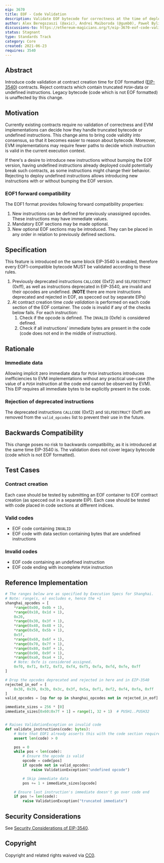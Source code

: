 ```yaml
---
eip: 3670
title: EOF - Code Validation
description: Validate EOF bytecode for correctness at the time of deployment.
author: Alex Beregszaszi (@axic), Andrei Maiboroda (@gumb0), Paweł Bylica (@chfast)
discussions-to: https://ethereum-magicians.org/t/eip-3670-eof-code-validation/6693
status: Stagnant
type: Standards Track
category: Core
created: 2021-06-23
requires: 3540
---
```


## Abstract

Introduce code validation at contract creation time for EOF formatted ([EIP-3540](./eip-3540.md))
contracts. Reject contracts which contain truncated `PUSH`-data or undefined instructions.
Legacy bytecode (code which is not EOF formatted) is unaffected by this change.

## Motivation

Currently existing contracts require no validation of correctness and EVM implementations can decide
how they handle truncated bytecode or undefined instructions. This change aims to bring code
validity into consensus, so that it becomes easier to reason about bytecode.
Moreover, EVM implementations may require fewer paths to decide which instruction is valid in
the current execution context.

If there's a desire to introduce new instructions without bumping the EOF version, having undefined instructions already deployed could potentially break such contracts, as some instructions might change their behavior. Rejecting to deploy undefined instructions allows
introducing new instructions with or without bumping the EOF version.

### EOF1 forward compatibility

The EOF1 format provides following forward compatibility properties:

1. New instructions can be defined for previously unassigned opcodes. These instructions may have immediate values.
2. Mandatory EOF sections may be made optional.
3. New optional EOF sections may be introduced. They can be placed in any order in relation to previously defined sections.

## Specification

This feature is introduced on the same block EIP-3540 is enabled, therefore every EOF1-compatible bytecode MUST be validated according to these rules.

1. Previously deprecated instructions `CALLCODE` (0xf2) and `SELFDESTRUCT` (0xff), as well as instructions deprecated in EIP-3540, are invalid and their opcodes are undefined. (**NOTE** there are more instructions deprecated and rejected in EOF, as specced out by separate EIPs)
2. At contract creation time *code validation* is performed on each code section of the EOF container. The code is invalid if any of the checks below fails. For each instruction:
   1. Check if the opcode is defined. The `INVALID` (0xfe) is considered defined.
   2. Check if all instructions' immediate bytes are present in the code (code does not end in the middle of instruction).

## Rationale

### Immediate data

Allowing implicit zero immediate data for `PUSH` instructions introduces inefficiencies to EVM implementations without any practical use-case (the value of a `PUSH` instruction at the code end cannot be observed by EVM). This EIP requires all immediate bytes to be explicitly present in the code.

### Rejection of deprecated instructions

The deprecated instructions `CALLCODE` (0xf2) and `SELFDESTRUCT` (0xff) are removed from the `valid_opcodes` list to prevent their use in the future.

## Backwards Compatibility

This change poses no risk to backwards compatibility, as it is introduced at the same time EIP-3540 is. The validation does not cover legacy bytecode (code which is not EOF formatted).

## Test Cases

### Contract creation

Each case should be tested by submitting an EOF container to EOF contract creation (as specced out in a separate EIP). Each case should be tested with code placed in code sections at different indices.

### Valid codes

- EOF code containing `INVALID`
- EOF code with data section containing bytes that are undefined instructions

### Invalid codes

- EOF code containing an undefined instruction
- EOF code ending with incomplete `PUSH` instruction

## Reference Implementation

```python
# The ranges below are as specified by Execution Specs for Shanghai.
# Note: range(s, e) excludes e, hence the +1
shanghai_opcodes = [
    *range(0x00, 0x0b + 1),
    *range(0x10, 0x1d + 1),
    0x20,
    *range(0x30, 0x3f + 1),
    *range(0x40, 0x48 + 1),
    *range(0x50, 0x5b + 1),
    0x5f,
    *range(0x60, 0x6f + 1),
    *range(0x70, 0x7f + 1),
    *range(0x80, 0x8f + 1),
    *range(0x90, 0x9f + 1),
    *range(0xa0, 0xa4 + 1),
    # Note: 0xfe is considered assigned.
    0xf0, 0xf1, 0xf2, 0xf3, 0xf4, 0xf5, 0xfa, 0xfd, 0xfe, 0xff
]

# Drop the opcodes deprecated and rejected in here and in EIP-3540
rejected_in_eof = [
    0x38, 0x39, 0x3b, 0x3c, 0x3f, 0x5a, 0xf1, 0xf2, 0xf4, 0xfa, 0xff
]
valid_opcodes = [op for op in shanghai_opcodes not in rejected_in_eof]

immediate_sizes = 256 * [0]
immediate_sizes[0x60:0x7f + 1] = range(1, 32 + 1)  # PUSH1..PUSH32


# Raises ValidationException on invalid code
def validate_instructions(code: bytes):
    # Note that EOF1 already asserts this with the code section requirements
    assert len(code) > 0

    pos = 0
    while pos < len(code):
        # Ensure the opcode is valid
        opcode = code[pos]
        if opcode not in valid_opcodes:
            raise ValidationException("undefined opcode")

        # Skip immediate data
        pos += 1 + immediate_sizes[opcode]

    # Ensure last instruction's immediate doesn't go over code end
    if pos != len(code):
        raise ValidationException("truncated immediate")
```

## Security Considerations

See [Security Considerations of EIP-3540](./eip-3540.md#security-considerations).

## Copyright

Copyright and related rights waived via [CC0](../LICENSE.md).
